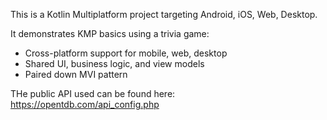 This is a Kotlin Multiplatform project targeting Android, iOS, Web, Desktop.

It demonstrates KMP basics using a trivia game:

- Cross-platform support for mobile, web, desktop
- Shared UI, business logic, and view models
- Paired down MVI pattern

THe public API used can be found here: https://opentdb.com/api_config.php
